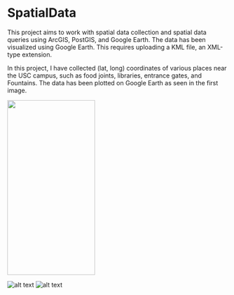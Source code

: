 # SpatialData

This project aims to work with spatial data collection and spatial data queries using ArcGIS, PostGIS, and Google Earth. The data has been visualized using Google Earth. This requires uploading a KML file, an XML-type extension. 

In this project, I have collected (lat, long) coordinates of various places near the USC campus, such as food joints, libraries, entrance gates, and Fountains. The data has been plotted on Google Earth as seen in the first image.


<img src="https://github.com/yashhjaggi1998/SpatialData/blob/main/step3.png" data-canonical-src="https://github.com/yashhjaggi1998/SpatialData/blob/main/step3.png" width="200" height="400" />

![alt text](https://github.com/yashhjaggi1998/SpatialData/blob/main/step5.png)
![alt text](https://github.com/yashhjaggi1998/SpatialData/blob/main/step7.png)
